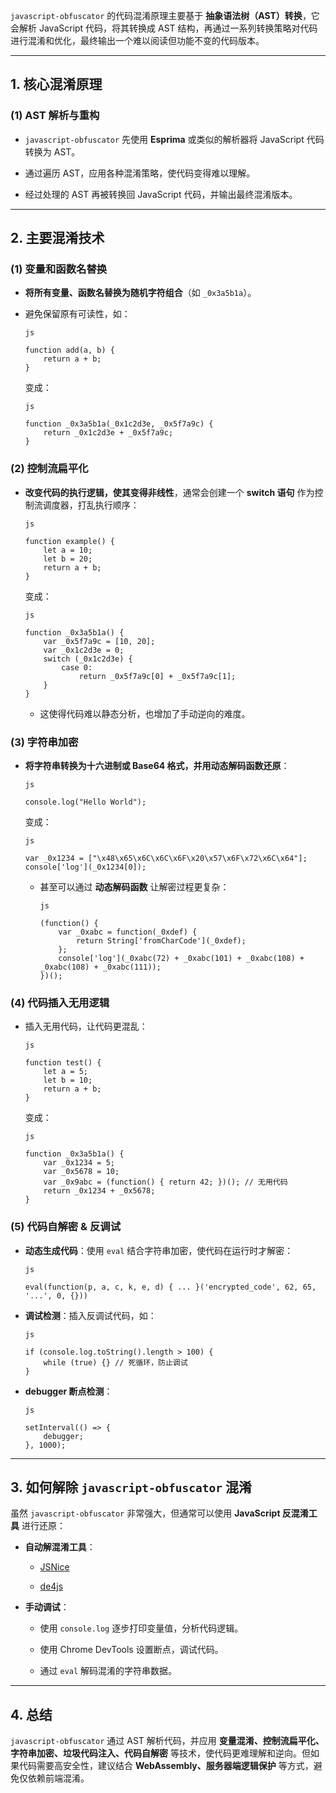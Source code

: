 `javascript-obfuscator` 的代码混淆原理主要基于 **抽象语法树（AST）转换**，它会解析 JavaScript 代码，将其转换成 AST 结构，再通过一系列转换策略对代码进行混淆和优化，最终输出一个难以阅读但功能不变的代码版本。

***

## 1. **核心混淆原理**

### **(1) AST 解析与重构**

* `javascript-obfuscator` 先使用 **Esprima** 或类似的解析器将 JavaScript 代码转换为 AST。

* 通过遍历 AST，应用各种混淆策略，使代码变得难以理解。

* 经过处理的 AST 再被转换回 JavaScript 代码，并输出最终混淆版本。

***

## 2. **主要混淆技术**

### **(1) 变量和函数名替换**

* **将所有变量、函数名替换为随机字符组合**（如 `_0x3a5b1a`）。

* 避免保留原有可读性，如：

  ```
  js

  function add(a, b) {
      return a + b;
  }
  ```

  变成：

  ```
  js

  function _0x3a5b1a(_0x1c2d3e, _0x5f7a9c) {
      return _0x1c2d3e + _0x5f7a9c;
  }
  ```

### **(2) 控制流扁平化**

* **改变代码的执行逻辑，使其变得非线性**，通常会创建一个 **switch 语句** 作为控制流调度器，打乱执行顺序：

  ```
  js

  function example() {
      let a = 10;
      let b = 20;
      return a + b;
  }
  ```

  变成：

  ```
  js

  function _0x3a5b1a() {
      var _0x5f7a9c = [10, 20];
      var _0x1c2d3e = 0;
      switch (_0x1c2d3e) {
          case 0:
              return _0x5f7a9c[0] + _0x5f7a9c[1];
      }
  }
  ```

  * 这使得代码难以静态分析，也增加了手动逆向的难度。

### **(3) 字符串加密**

* **将字符串转换为十六进制或 Base64 格式，并用动态解码函数还原**：

  ```
  js

  console.log("Hello World");
  ```

  变成：

  ```
  js

  var _0x1234 = ["\x48\x65\x6C\x6C\x6F\x20\x57\x6F\x72\x6C\x64"];
  console['log'](_0x1234[0]);
  ```

  * 甚至可以通过 **动态解码函数** 让解密过程更复杂：

    ```
    js

    (function() {
        var _0xabc = function(_0xdef) {
            return String['fromCharCode'](_0xdef);
        };
        console['log'](_0xabc(72) + _0xabc(101) + _0xabc(108) + _0xabc(108) + _0xabc(111));
    })();
    ```

### **(4) 代码插入无用逻辑**

* 插入无用代码，让代码更混乱：

  ```
  js

  function test() {
      let a = 5;
      let b = 10;
      return a + b;
  }
  ```

  变成：

  ```
  js

  function _0x3a5b1a() {
      var _0x1234 = 5;
      var _0x5678 = 10;
      var _0x9abc = (function() { return 42; })(); // 无用代码
      return _0x1234 + _0x5678;
  }
  ```

### **(5) 代码自解密 & 反调试**

* **动态生成代码**：使用 `eval` 结合字符串加密，使代码在运行时才解密：

  ```
  js

  eval(function(p, a, c, k, e, d) { ... }('encrypted_code', 62, 65, '...', 0, {}))
  ```

* **调试检测**：插入反调试代码，如：

  ```
  js

  if (console.log.toString().length > 100) {
      while (true) {} // 死循环，防止调试
  }
  ```

* **debugger 断点检测**：

  ```
  js

  setInterval(() => {
      debugger;
  }, 1000);
  ```

***

## 3. **如何解除 `javascript-obfuscator` 混淆**

虽然 `javascript-obfuscator` 非常强大，但通常可以使用 **JavaScript 反混淆工具** 进行还原：

* **自动解混淆工具**：

  * [JSNice](http://www.jsnice.org/)

  * [de4js]()

* **手动调试**：

  * 使用 `console.log` 逐步打印变量值，分析代码逻辑。

  * 使用 Chrome DevTools 设置断点，调试代码。

  * 通过 `eval` 解码混淆的字符串数据。

***

## 4. **总结**

`javascript-obfuscator` 通过 AST 解析代码，并应用 **变量混淆、控制流扁平化、字符串加密、垃圾代码注入、代码自解密** 等技术，使代码更难理解和逆向。但如果代码需要高安全性，建议结合 **WebAssembly、服务器端逻辑保护** 等方式，避免仅依赖前端混淆。
